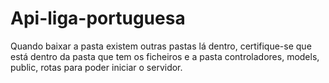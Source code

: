 # Api-liga-portuguesa
Quando baixar a pasta existem outras pastas lá dentro, certifique-se que está dentro da pasta que tem os ficheiros e a pasta controladores, models, public, rotas para poder iniciar o servidor.
